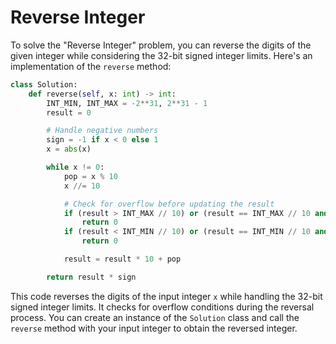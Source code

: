 # Reverse Integer

To solve the "Reverse Integer" problem, you can reverse the digits of the given integer while considering the 32-bit signed integer limits. Here's an implementation of the `reverse` method:

```python
class Solution:
    def reverse(self, x: int) -> int:
        INT_MIN, INT_MAX = -2**31, 2**31 - 1
        result = 0

        # Handle negative numbers
        sign = -1 if x < 0 else 1
        x = abs(x)

        while x != 0:
            pop = x % 10
            x //= 10

            # Check for overflow before updating the result
            if (result > INT_MAX // 10) or (result == INT_MAX // 10 and pop > 7):
                return 0
            if (result < INT_MIN // 10) or (result == INT_MIN // 10 and pop < -8):
                return 0

            result = result * 10 + pop

        return result * sign
```

This code reverses the digits of the input integer `x` while handling the 32-bit signed integer limits. It checks for overflow conditions during the reversal process. You can create an instance of the `Solution` class and call the `reverse` method with your input integer to obtain the reversed integer.
